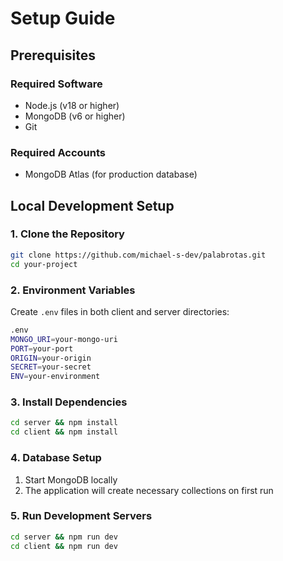 # Setup Guide

## Prerequisites

### Required Software
- Node.js (v18 or higher)
- MongoDB (v6 or higher)
- Git

### Required Accounts
- MongoDB Atlas (for production database)

## Local Development Setup

### 1. Clone the Repository
```bash
git clone https://github.com/michael-s-dev/palabrotas.git
cd your-project
```

### 2. Environment Variables
Create `.env` files in both client and server directories:

```bash
.env
MONGO_URI=your-mongo-uri
PORT=your-port
ORIGIN=your-origin
SECRET=your-secret
ENV=your-environment
```

### 3. Install Dependencies

```bash
cd server && npm install
cd client && npm install
```
### 4. Database Setup
1. Start MongoDB locally
2. The application will create necessary collections on first run

### 5. Run Development Servers
```bash
cd server && npm run dev
cd client && npm run dev
```
